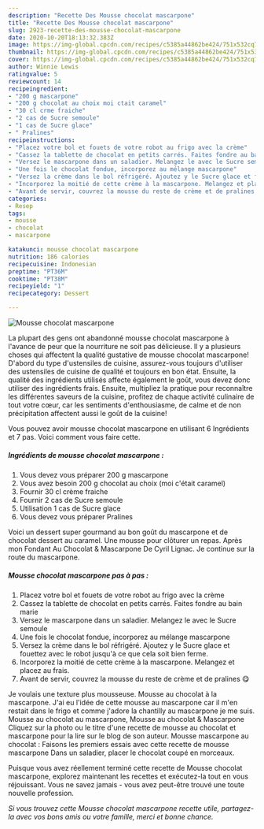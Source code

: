 ```yaml
---
description: "Recette Des Mousse chocolat mascarpone"
title: "Recette Des Mousse chocolat mascarpone"
slug: 2923-recette-des-mousse-chocolat-mascarpone
date: 2020-10-20T18:13:32.383Z
image: https://img-global.cpcdn.com/recipes/c5385a44862be424/751x532cq70/mousse-chocolat-mascarpone-photo-principale-de-la-recette.jpg
thumbnail: https://img-global.cpcdn.com/recipes/c5385a44862be424/751x532cq70/mousse-chocolat-mascarpone-photo-principale-de-la-recette.jpg
cover: https://img-global.cpcdn.com/recipes/c5385a44862be424/751x532cq70/mousse-chocolat-mascarpone-photo-principale-de-la-recette.jpg
author: Winnie Lewis
ratingvalue: 5
reviewcount: 14
recipeingredient:
- "200 g mascarpone"
- "200 g chocolat au choix moi ctait caramel"
- "30 cl crme fraiche"
- "2 cas de Sucre semoule"
- "1 cas de Sucre glace"
- " Pralines"
recipeinstructions:
- "Placez votre bol et fouets de votre robot au frigo avec la crème"
- "Cassez la tablette de chocolat en petits carrés. Faites fondre au bain marie"
- "Versez le mascarpone dans un saladier. Melangez le avec le Sucre semoule"
- "Une fois le chocolat fondue, incorporez au mélange mascarpone"
- "Versez la crème dans le bol réfrigéré. Ajoutez y le Sucre glace et fouettez avec le robot jusqu&#39;à ce que cela soit bien ferme."
- "Incorporez la moitié de cette crème à la mascarpone. Melangez et placez au frais."
- "Avant de servir, couvrez la mousse du reste de crème et de pralines 😋"
categories:
- Resep
tags:
- mousse
- chocolat
- mascarpone

katakunci: mousse chocolat mascarpone 
nutrition: 186 calories
recipecuisine: Indonesian
preptime: "PT36M"
cooktime: "PT38M"
recipeyield: "1"
recipecategory: Dessert

---
```



![Mousse chocolat mascarpone](https://img-global.cpcdn.com/recipes/c5385a44862be424/751x532cq70/mousse-chocolat-mascarpone-photo-principale-de-la-recette.jpg)

La plupart des gens ont abandonné mousse chocolat mascarpone à l'avance de peur que la nourriture ne soit pas délicieuse. Il y a plusieurs choses qui affectent la qualité gustative de mousse chocolat mascarpone! D'abord du type d'ustensiles de cuisine, assurez-vous toujours d'utiliser des ustensiles de cuisine de qualité et toujours en bon état. Ensuite, la qualité des ingrédients utilisés affecte également le goût, vous devez donc utiliser des ingrédients frais. Ensuite, multipliez la pratique pour reconnaître les différentes saveurs de la cuisine, profitez de chaque activité culinaire de tout votre cœur, car les sentiments d'enthousiasme, de calme et de non précipitation affectent aussi le goût de la cuisine!

<!--inarticleads1-->

Vous pouvez avoir mousse chocolat mascarpone en utilisant 6 Ingrédients et 7 pas. Voici comment vous faire cette.

##### Ingrédients de mousse chocolat mascarpone :

1. Vous devez vous préparer 200 g mascarpone
1. Vous avez besoin 200 g chocolat au choix (moi c&#39;était caramel)
1. Fournir 30 cl crème fraiche
1. Fournir 2 cas de Sucre semoule
1. Utilisation 1 cas de Sucre glace
1. Vous devez vous préparer  Pralines


Voici un dessert super gourmand au bon goût du mascarpone et de chocolat dessert au caramel. Une mousse pour clôturer un repas. Après mon Fondant Au Chocolat &amp; Mascarpone De Cyril Lignac. Je continue sur la route du mascarpone. 

<!--inarticleads2-->

##### Mousse chocolat mascarpone pas à pas :

1. Placez votre bol et fouets de votre robot au frigo avec la crème
1. Cassez la tablette de chocolat en petits carrés. Faites fondre au bain marie
1. Versez le mascarpone dans un saladier. Melangez le avec le Sucre semoule
1. Une fois le chocolat fondue, incorporez au mélange mascarpone
1. Versez la crème dans le bol réfrigéré. Ajoutez y le Sucre glace et fouettez avec le robot jusqu&#39;à ce que cela soit bien ferme.
1. Incorporez la moitié de cette crème à la mascarpone. Melangez et placez au frais.
1. Avant de servir, couvrez la mousse du reste de crème et de pralines 😋


Je voulais une texture plus mousseuse. Mousse au chocolat à la mascarpone. J&#39;ai eu l&#39;idée de cette mousse au mascarpone car il m&#39;en restait dans le frigo et comme j&#39;adore la chantilly au mascarpone je me suis. Mousse au chocolat au mascarpone, Mousse au chocolat &amp; Mascarpone Cliquez sur la photo ou le titre d&#39;une recette de mousse au chocolat et mascarpone pour la lire sur le blog de son auteur. Mousse mascarpone au chocolat : Faisons les premiers essais avec cette recette de mousse mascarpone Dans un saladier, placer le chocolat coupé en morceaux. 

<!--inarticleads1-->

<p>
Puisque vous avez réellement terminé cette recette de Mousse chocolat mascarpone, explorez maintenant les recettes et exécutez-la tout en vous réjouissant. Vous ne savez jamais - vous avez peut-être trouvé une toute nouvelle profession.
</p>

<p>
<i>Si vous trouvez cette Mousse chocolat mascarpone recette utile, partagez-la avec vos bons amis ou votre famille, merci et bonne chance.</i>
</p>
